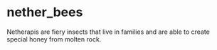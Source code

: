 # nether_bees
Netherapis are fiery insects that live in families and are able to create special honey from molten rock.
